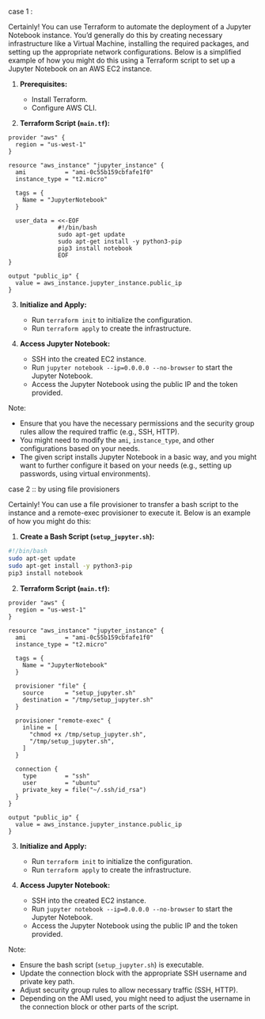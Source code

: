 case 1 :

Certainly! You can use Terraform to automate the deployment of a Jupyter Notebook instance. You’d generally do this by creating necessary infrastructure like a Virtual Machine, installing the required packages, and setting up the appropriate network configurations. Below is a simplified example of how you might do this using a Terraform script to set up a Jupyter Notebook on an AWS EC2 instance.

1. **Prerequisites:**
   - Install Terraform.
   - Configure AWS CLI.

2. **Terraform Script (`main.tf`):**
```hcl
provider "aws" {
  region = "us-west-1"
}

resource "aws_instance" "jupyter_instance" {
  ami           = "ami-0c55b159cbfafe1f0"
  instance_type = "t2.micro"

  tags = {
    Name = "JupyterNotebook"
  }

  user_data = <<-EOF
              #!/bin/bash
              sudo apt-get update
              sudo apt-get install -y python3-pip
              pip3 install notebook
              EOF
}

output "public_ip" {
  value = aws_instance.jupyter_instance.public_ip
}
```

3. **Initialize and Apply:**
   - Run `terraform init` to initialize the configuration.
   - Run `terraform apply` to create the infrastructure.

4. **Access Jupyter Notebook:**
   - SSH into the created EC2 instance.
   - Run `jupyter notebook --ip=0.0.0.0 --no-browser` to start the Jupyter Notebook.
   - Access the Jupyter Notebook using the public IP and the token provided.

Note:
- Ensure that you have the necessary permissions and the security group rules allow the required traffic (e.g., SSH, HTTP).
- You might need to modify the `ami`, `instance_type`, and other configurations based on your needs.
- The given script installs Jupyter Notebook in a basic way, and you might want to further configure it based on your needs (e.g., setting up passwords, using virtual environments).



case 2 :: by using file provisioners 

Certainly! You can use a file provisioner to transfer a bash script to the instance and a remote-exec provisioner to execute it. Below is an example of how you might do this:

1. **Create a Bash Script (`setup_jupyter.sh`):**
```bash
#!/bin/bash
sudo apt-get update
sudo apt-get install -y python3-pip
pip3 install notebook
```

2. **Terraform Script (`main.tf`):**
```hcl
provider "aws" {
  region = "us-west-1"
}

resource "aws_instance" "jupyter_instance" {
  ami           = "ami-0c55b159cbfafe1f0"
  instance_type = "t2.micro"

  tags = {
    Name = "JupyterNotebook"
  }

  provisioner "file" {
    source      = "setup_jupyter.sh"
    destination = "/tmp/setup_jupyter.sh"
  }

  provisioner "remote-exec" {
    inline = [
      "chmod +x /tmp/setup_jupyter.sh",
      "/tmp/setup_jupyter.sh",
    ]
  }

  connection {
    type        = "ssh"
    user        = "ubuntu"
    private_key = file("~/.ssh/id_rsa")
  }
}

output "public_ip" {
  value = aws_instance.jupyter_instance.public_ip
}
```

3. **Initialize and Apply:**
   - Run `terraform init` to initialize the configuration.
   - Run `terraform apply` to create the infrastructure.

4. **Access Jupyter Notebook:**
   - SSH into the created EC2 instance.
   - Run `jupyter notebook --ip=0.0.0.0 --no-browser` to start the Jupyter Notebook.
   - Access the Jupyter Notebook using the public IP and the token provided.

Note:
- Ensure the bash script (`setup_jupyter.sh`) is executable.
- Update the connection block with the appropriate SSH username and private key path.
- Adjust security group rules to allow necessary traffic (SSH, HTTP).
- Depending on the AMI used, you might need to adjust the username in the connection block or other parts of the script.
